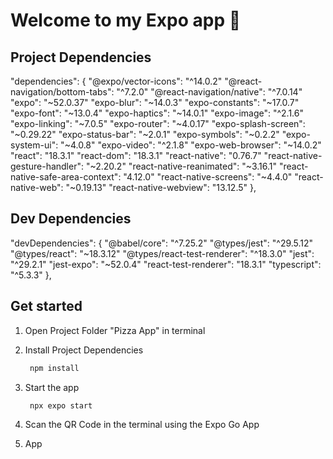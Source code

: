 # Welcome to my Expo app 👋

## Project Dependencies

"dependencies": { 
"@expo/vector-icons": "^14.0.2"
"@react-navigation/bottom-tabs": "^7.2.0"
"@react-navigation/native": "^7.0.14"
"expo": "~52.0.37"
"expo-blur": "~14.0.3"
"expo-constants": "~17.0.7"
"expo-font": "~13.0.4"
"expo-haptics": "~14.0.1"
"expo-image": "^2.1.6"
"expo-linking": "~7.0.5"
"expo-router": "~4.0.17"
"expo-splash-screen": "~0.29.22"
"expo-status-bar": "~2.0.1"
"expo-symbols": "~0.2.2"
"expo-system-ui": "~4.0.8"
"expo-video": "^2.1.8"
"expo-web-browser": "~14.0.2"
"react": "18.3.1"
"react-dom": "18.3.1"
"react-native": "0.76.7"
"react-native-gesture-handler": "~2.20.2"
"react-native-reanimated": "~3.16.1"
"react-native-safe-area-context": "4.12.0"
"react-native-screens": "~4.4.0"
"react-native-web": "~0.19.13"
"react-native-webview": "13.12.5"
  },
## Dev Dependencies

  "devDependencies": {
    "@babel/core": "^7.25.2"
    "@types/jest": "^29.5.12"
    "@types/react": "~18.3.12"
    "@types/react-test-renderer": "^18.3.0"
    "jest": "^29.2.1"
    "jest-expo": "~52.0.4"
    "react-test-renderer": "18.3.1"
    "typescript": "^5.3.3"
  },

## Get started

1. Open Project Folder "Pizza App" in terminal

  
2. Install Project Dependencies

   ```bash
    npm install
   ```
3. Start the app

   ```bash
    npx expo start
   ```
4. Scan the QR Code in the terminal using the Expo Go App

5. App
